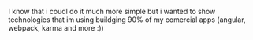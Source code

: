 I know that i coudl do it much more simple but i wanted to show technologies that im using buildging 90% of my comercial apps (angular, webpack, karma and more :))